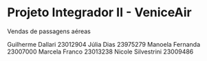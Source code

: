 # Projeto Integrador II - VeniceAir

Vendas de passagens aéreas

Guilherme Dallari 23012904
Júlia Dias 23975279
Manoela Fernanda 23007000
Marcela Franco 23013238
Nicole Silvestrini 23009486
